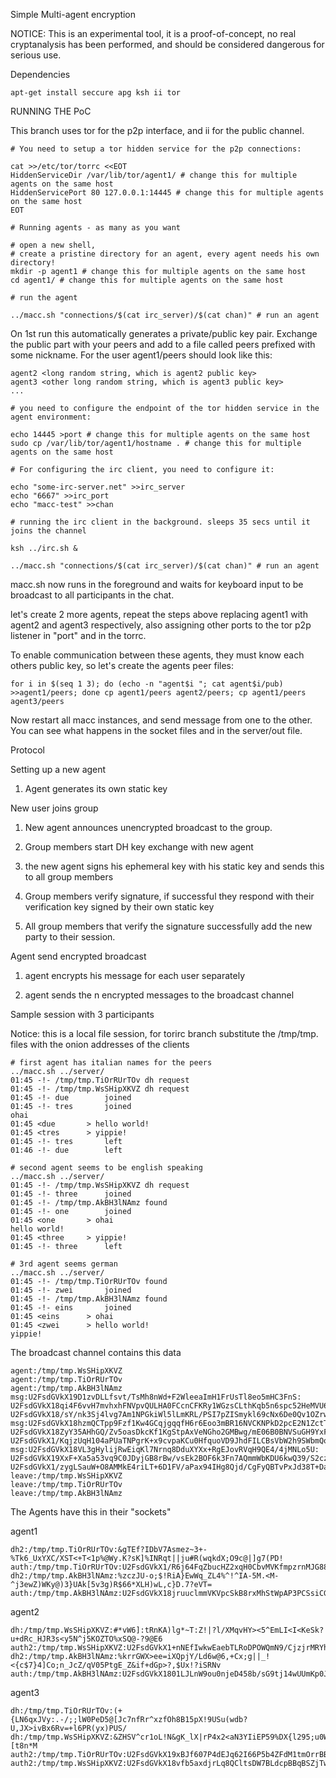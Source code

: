 Simple Multi-agent encryption

NOTICE: This is an experimental tool, it is a proof-of-concept, no real cryptanalysis has been performed, and should be considered dangerous for serious use.

Dependencies

    apt-get install seccure apg ksh ii tor

RUNNING THE PoC

This branch uses tor for the p2p interface, and ii for the public channel.

    # You need to setup a tor hidden service for the p2p connections:

    cat >>/etc/tor/torrc <<EOT
    HiddenServiceDir /var/lib/tor/agent1/ # change this for multiple agents on the same host
    HiddenServicePort 80 127.0.0.1:14445 # change this for multiple agents on the same host
    EOT

    # Running agents - as many as you want

    # open a new shell,
    # create a pristine directory for an agent, every agent needs his own directory!
    mkdir -p agent1 # change this for multiple agents on the same host
    cd agent1/ # change this for multiple agents on the same host

    # run the agent

    ../macc.sh "connections/$(cat irc_server)/$(cat chan)" # run an agent

On 1st run this automatically generates a private/public key pair. Exchange the public part with your peers and add to a file called peers prefixed with some nickname. For the user agent1/peers should look like this:

    agent2 <long random string, which is agent2 public key>
    agent3 <other long random string, which is agent3 public key>
    ...

    # you need to configure the endpoint of the tor hidden service in the agent environment:

    echo 14445 >port # change this for multiple agents on the same host
    sudo cp /var/lib/tor/agent1/hostname . # change this for multiple agents on the same host

    # For configuring the irc client, you need to configure it:

    echo "some-irc-server.net" >>irc_server
    echo "6667" >>irc_port
    echo "macc-test" >>chan

    # running the irc client in the background. sleeps 35 secs until it joins the channel

    ksh ../irc.sh &

    ../macc.sh "connections/$(cat irc_server)/$(cat chan)" # run an agent

macc.sh now runs in the foreground and waits for keyboard input to be broadcast to all participants in the chat.

let's create 2 more agents, repeat the steps above replacing agent1 with agent2 and agent3 respectively, also assigning other ports to the tor p2p listener in "port" and in the torrc.

To enable communication between these agents, they must know each others public key, so let's create the agents peer files:

    for i in $(seq 1 3); do (echo -n "agent$i "; cat agent$i/pub) >>agent1/peers; done cp agent1/peers agent2/peers; cp agent1/peers agent3/peers

Now restart all macc instances, and send message from one to the other. You can see what happens in the socket files and in the server/out file.

Protocol

Setting up a new agent

 1. Agent generates its own static key

New user joins group

 1. New agent announces unencrypted broadcast to the group.

 2. Group members start DH key exchange with new agent

 3. the new agent signs his ephemeral key with his static key and sends this to all group members

 4. Group members verify signature, if successful they respond with their verification key signed by their own static key

 5. All group members that verify the signature successfully add the new party to their session.

Agent send encrypted broadcast

 1. agent encrypts his message for each user separately

 2. agent sends the n encrypted messages to the broadcast channel

Sample session with 3 participants

Notice: this is a local file session, for torirc branch substitute the /tmp/tmp. files with the onion addresses of the clients

    # first agent has italian names for the peers
    ../macc.sh ../server/
    01:45 -!- /tmp/tmp.TiOrRUrTOv dh request
    01:45 -!- /tmp/tmp.WsSHipXKVZ dh request
    01:45 -!- due        joined
    01:45 -!- tres       joined
    ohai
    01:45 <due       > hello world!
    01:45 <tres      > yippie!
    01:45 -!- tres       left
    01:46 -!- due        left

    # second agent seems to be english speaking
    ../macc.sh ../server/
    01:45 -!- /tmp/tmp.WsSHipXKVZ dh request
    01:45 -!- three      joined
    01:45 -!- /tmp/tmp.AkBH3lNAmz found
    01:45 -!- one        joined
    01:45 <one       > ohai
    hello world!
    01:45 <three     > yippie!
    01:45 -!- three      left

    # 3rd agent seems german
    ../macc.sh ../server/
    01:45 -!- /tmp/tmp.TiOrRUrTOv found
    01:45 -!- zwei       joined
    01:45 -!- /tmp/tmp.AkBH3lNAmz found
    01:45 -!- eins       joined
    01:45 <eins      > ohai
    01:45 <zwei      > hello world!
    yippie!

The broadcast channel contains this data

    agent:/tmp/tmp.WsSHipXKVZ
    agent:/tmp/tmp.TiOrRUrTOv
    agent:/tmp/tmp.AkBH3lNAmz
    msg:U2FsdGVkX19D1zvDLLfsvt/TsMh8nWd+F2WleeaImH1FrUsTl8eo5mHC3FnS: U2FsdGVkX18qi4F6vvH7mvhxhFNVpvQULHA0FCcnCFKRy1WGzsCLthKqb5n6spc52HeMVU6MSm+Q+Pb+7nPZFBoUq43TCrMg4+pj/s+2bNNJtaPDMpfVywnoVUjPlvgAxB9Yfn4grwLLWrI= U2FsdGVkX18/sY/nk3Sj4lvg7Am1NPGkiWl5lLmKRL/PSI7pZISmykl69cNx6De0Qv1OZrwUnc8iuyJYyOaFybSyCghiUBKHYZuNdDTwbTPtxsvxJi1TKVbE0DiUyw1ftnoB5+qXXIlSTeE=
    msg:U2FsdGVkX18hzmQCTpp9Fzf1Kw4GCqjgqqfH6r6Eoo3mBR16NVCKNPkD2pcE2N1ZctTKb3k=: U2FsdGVkX18ZyY35AHhGQ/Zv5oasDkcKf1KgStpAxVeNGho2GMBwg/mE06B0BNVSuGH9YxFz2CIWuNPO/moFlhkjXz0KdZbWuC6RMpwtI9zXxWqeFpJHwY8tVjueqKCitjklC/0nfJeZXeQ= U2FsdGVkX1/KqjzUqH104aPUaTNPgrK+x9cvpaKCu0HfquoVD9JhdFILCBsVbW2h9SWbmQo8ZVgkYSxc3CzY5GVY9XVo9Xe6deTvjjIUQMH2fQxbbslZOEbZnjR0bMdYOkbsd0ArIIMWDeg=
    msg:U2FsdGVkX18VL3gHylijRwEiqKl7Nrnq8DduXYXx+RgEJovRVqH9QE4/4jMNLo5U: U2FsdGVkX19XxF+Xa5a53vq9C0JDyjGB8rBw/vsEk2BOF6k3Fn7AQmmWbKDU6kwQ39/S2cz/k0+/PO5/BhFLnPGh3A0iuGYareSRtic2AlpgqFKMs6yI+FcwLWApug6ChTtLlAxyxdr9KsE= U2FsdGVkX1/zygLSauW+O8AMMkE4riLT+6D1FV/aPax94IHg8Qjd/CgFyQBTvPxJd38T+Da7UBacwUtLBkY0zd7qrf4Vy8LUtBdkGPkhHkNprC5whKyX579uKHazfXMqnHnAoiUREL9jsoQ=
    leave:/tmp/tmp.WsSHipXKVZ
    leave:/tmp/tmp.TiOrRUrTOv
    leave:/tmp/tmp.AkBH3lNAmz

The Agents have this in their "sockets"

agent1

    dh2:/tmp/tmp.TiOrRUrTOv:&gTEf?IDbV7Asmez~3+-%Tk6_UxYXC/XST<+T<1p%@Wy.K?sK]%INRqt||ju#R(wqkdX;O9c@|]g7(PD!
    auth:/tmp/tmp.TiOrRUrTOv:U2FsdGVkX1/R6j64FqZbucHZ2xqH0CbvMVKfmpzrnMJG88nSwdprgbrm7Q5TyQtgfYW+ZgURNgHqOm0NvsCdaJPCHRYmIVqdpMLjnlprzfBpQRpkMK/KgKLRz7MaIu5m1Kx69TwikaXRYTYB512sJoVoNB5WZLLFDCPoO7yVMawljY9Bjb0ZDAEzTcAKbMLr5gdgoR/9E1lLg2YUR84MM0drO2PU/OzdkAVYP71S/l6Ei/KwOG8aIng1ZmVygCb8PNf5LcNpXxE8m0KFXS1CjLngGj/5VWXvJk6W
    dh2:/tmp/tmp.AkBH3lNAmz:%zczJU-o;$!RiA}EwWq_ZL4%^!^IA-5M.<M-^j3ewZ)WKy@)3}UAk[5v3g)R$66*XLH)wL,c}D.7?eVT=
    auth:/tmp/tmp.AkBH3lNAmz:U2FsdGVkX18jruuclmmVKVpcSkB8rxMhStWpAP3PCSsiCGfZMFdwBjnKPN91uVTDCDNaH0e9E/0l2DZT1MF/yOjcB6eglonjn7YFaCm0Rn6p9af6Jb/ZCz8hqADA4IPVjjLRo60pAuxeW/W60gcXl0oeizGcfe659KzUVbCpHxGvqpmJNdp2MOSLt6NNiGJOCKMG1d5hM9NAobnvcCWGii153IYE8chgF6OTgtGcC12s880mNPqiRPbzj6GmglYWZJjnUImN82toJrIYOySOQgUmjJQg9bNSBLmK

agent2

    dh:/tmp/tmp.WsSHipXKVZ:#*vW6]:tRnKA)lg*~T:Z!|?l/XMqvHY><5^EmLI<I<KeSk?u+dRc_HJR3s<y5N^j5KOZTO%xSQ@-?9@E6
    auth2:/tmp/tmp.WsSHipXKVZ:U2FsdGVkX1+nNEfIwkwEaebTLRoDPOWQmN9/CjzjrMRYhTIN3mRMMK56CUomg0FoCJiJahywvoSL5LfFOc3QGQHnT6vV7HWau9JT3TURfHQKh6nV6Bpw2MIcKCi/dqpphH+/A/CAYJ2bTRFN23brtqBfGqEtWjpQmj50q0TB3TRH6DswfxoqlzcFtyfMTXjdY1RjQwPOHaRvAfoHZsPJbNUyX0TdlmJGFT9uAOnOZ4J9y0TMNFaW1C3vNCcQQqxG4t80PR8PQGXET/B3i09GijCIc5kExJ4xUPoE
    dh2:/tmp/tmp.AkBH3lNAmz:%krrGWX>ee=iXQpjY/Ld6w@6,+Cx;g||_!<{c$7}4]Co;n_JcZ/qV05PtgE_Z&if+dGp>?,$Ux!?iSRNv
    auth:/tmp/tmp.AkBH3lNAmz:U2FsdGVkX1801LJLnW9ou0njeD458b/sG9tj14wUUmKp0JyXEZUmy5A+y9exsnbXEwkzEOrB5O7n1p3EbxTvUwtX/KBP7NyvfyxZY7T6ZB33TnltldD3095T9lIqCf3BilFuxUtQjJRIf6FBTfTZp/K/iJsW0HDJglQVkEnYizw2Gflz3w+xtuqIZVnDrcwJ9XtHben0B+SxlOoHYRWQnX9YzR76Iau1oMvUBGrxVPa1454Pcs1Py2R6QfEIDiMTxIDqkYSmOI2xEjrWv8XSEFfnu3b0ZChZ/E3M

agent3

    dh:/tmp/tmp.TiOrRUrTOv:(+{LN6qxJVy:.-/;;lW0PeD5@[Jc7nfRr^xzfOh8B15pX!9USu(wdb?U,JX>ivBx6Rv=+l6PR(yx)PUS/
    dh:/tmp/tmp.WsSHipXKVZ:&ZHSV^cr1oL!N&gK_lX|rP4x2<aN3YIiEP59%DX{l295;u0WErsnhOl,nDqneo[HsDs)ks2MzK-[t8n*M
    auth2:/tmp/tmp.TiOrRUrTOv:U2FsdGVkX19xBJf607P4dEJq62I66P5b4ZFdM1tmOrrBBRhk56JBY0O3PX17KBgV4oDznx+NMjLBTiKUtnNbRWnNjhhKEhp8TSNf7aShbhBgpvWdXiN4btLRJafUa0PjrKG3ltjIjY1JDonkxT0L7He7fwF3IadaTw+3yelbs/uAve7IRiL0Bhl1JRvpQbu3iGSWP+rlWUJuUwhU/koVTFxuK5e6BPRZBAfp9x/iyZTjRg0DbFFuvEE197HrpCQa0KxErur0mU9vVdQEsCCVvcHNuFMpLkRFlbH7
    auth2:/tmp/tmp.WsSHipXKVZ:U2FsdGVkX18vfb5axdjrLq8QCltsDW7BLdcpBBqBSZjTwmOIgkfv8X5scgrUz05qiRBy8gBGIP+qveLuDbc27k2NHckHxOJ/ciDk07zogzi2FeemGK/pmRmSCvvZOQGcu17XQBMf2Wr8N+3507scFRBMvg7GAXkM12E/hMrdoF8Wq2a0334kpNdT+EceBRkPXQYspbbLzl3FiSy+OTRzMCXU68GC2AapKuTsjo8RWTr9CaM+Ci5JgCvWTkBRWHw/1CYacJbc/e3m0WAw52Tnw28GPMoZQIyUuad+

